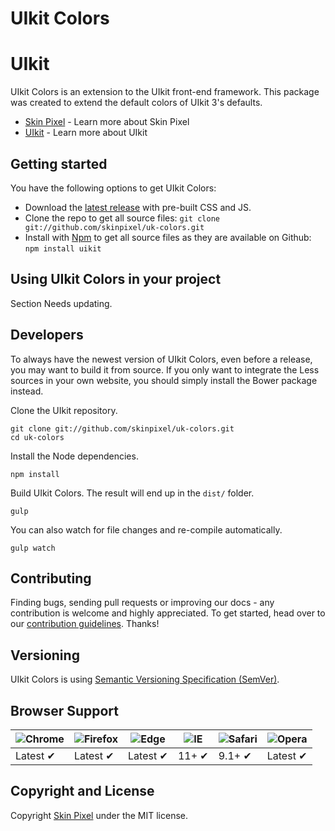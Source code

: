# UIkit Colors


# UIkit

UIkit Colors is an extension to the UIkit front-end framework. This package was created to extend the default colors of UIkit 3's defaults.

* [Skin Pixel](http://getuikit.com) - Learn more about Skin Pixel
* [UIkit](http://getuikit.com) - Learn more about UIkit

## Getting started

You have the following options to get UIkit Colors:

- Download the [latest release](https://github.com/uikit/uikit/releases/latest) with pre-built CSS and JS.
- Clone the repo to get all source files: `git clone git://github.com/skinpixel/uk-colors.git`
- Install with [Npm](https://npmjs.com) to get all source files as they are available on Github: `npm install uikit`

## Using UIkit Colors in your project

Section Needs updating.

## Developers

To always have the newest version of UIkit Colors, even before a release, you may want to build it from source. If you only want to integrate the Less sources in your own website, you should simply install the Bower package instead.

Clone the UIkit repository.

```
git clone git://github.com/skinpixel/uk-colors.git
cd uk-colors
```

Install the Node dependencies.

```
npm install
```

Build UIkit Colors. The result will end up in the `dist/` folder.

```
gulp
```

You can also watch for file changes and re-compile automatically.

```
gulp watch
```

## Contributing

Finding bugs, sending pull requests or improving our docs - any contribution is welcome and highly appreciated. To get started, head over to our [contribution guidelines](CONTRIBUTING.md). Thanks!

## Versioning

UIkit Colors is using [Semantic Versioning Specification (SemVer)](http://semver.org).

## Browser Support

![Chrome](https://raw.github.com/alrra/browser-logos/master/src/chrome/chrome_48x48.png) | ![Firefox](https://raw.github.com/alrra/browser-logos/master/src/firefox/firefox_48x48.png) | ![Edge](https://raw.github.com/alrra/browser-logos/master/src/edge/edge_48x48.png) | ![IE](https://raw.github.com/alrra/browser-logos/master/src/archive/internet-explorer_9-11/internet-explorer_9-11_48x48.png) | ![Safari](https://raw.github.com/alrra/browser-logos/master/src/safari/safari_48x48.png) | ![Opera](https://raw.github.com/alrra/browser-logos/master/src/opera/opera_48x48.png)
--- | --- | --- | --- | --- | --- |
Latest ✔ | Latest ✔ | Latest ✔ | 11+ ✔ | 9.1+ ✔ | Latest ✔ |

## Copyright and License

Copyright [Skin Pixel](https://skinpixel.co.uk) under the MIT license.
